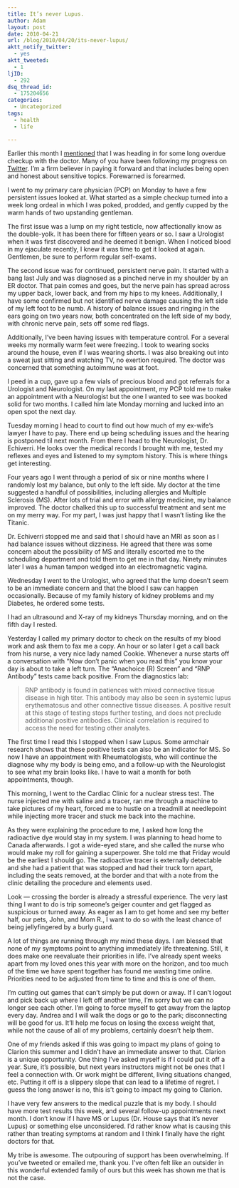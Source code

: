 ```yaml
---
title: It’s never Lupus.
author: Adam
layout: post
date: 2010-04-21
url: /blog/2010/04/20/its-never-lupus/
aktt_notify_twitter:
  - yes
aktt_tweeted:
  - 1
ljID:
  - 292
dsq_thread_id:
  - 175204656
categories:
  - Uncategorized
tags:
  - health
  - life

---
```

Earlier this month I [mentioned](1) that I was heading in for some long overdue checkup with the doctor. Many of you have been following my progress on [Twitter](2). I’m a firm believer in paying it forward and that includes being open and honest about sensitive topics. Forewarned is forearmed.

<!--more-->

I went to my primary care physician (PCP) on Monday to have a few persistent issues looked at. What started as a simple checkup turned into a week long ordeal in which I was poked, prodded, and gently cupped by the warm hands of two upstanding gentleman.

The first issue was a lump on my right testicle, now affectionally know as the double-yolk. It has been there for fifteen years or so. I saw a Urologist when it was first discovered and he deemed it benign. When I noticed blood in my ejaculate recently, I knew it was time to get it looked at again. Gentlemen, be sure to perform regular self-exams.

The second issue was for continued, persistent nerve pain. It started with a bang last July and was diagnosed as a pinched nerve in my shoulder by an ER doctor. That pain comes and goes, but the nerve pain has spread across my upper back, lower back, and from my hips to my knees. Additionally, I have some confirmed but not identified nerve damage causing the left side of my left foot to be numb. A history of balance issues and ringing in the ears going on two years now, both concentrated on the left side of my body, with chronic nerve pain, sets off some red flags.

Additionally, I’ve been having issues with temperature control. For a several weeks my normally warm feet were freezing. I took to wearing socks around the house, even if I was wearing shorts. I was also breaking out into a sweat just sitting and watching TV, no exertion required. The doctor was concerned that something autoimmune was at foot.

I peed in a cup, gave up a few vials of precious blood and got referrals for a Urologist and Neurologist. On my last appointment, my PCP told me to make an appointment with a Neurologist but the one I wanted to see was booked solid for two months. I called him late Monday morning and lucked into an open spot the next day.

Tuesday morning I head to court to find out how much of my ex-wife’s lawyer I have to pay. There end up being scheduling issues and the hearing is postponed til next month. From there I head to the Neurologist, Dr. Echiverri. He looks over the medical records I brought with me, tested my reflexes and eyes and listened to my symptom history. This is where things get interesting.

Four years ago I went through a period of six or nine months where I randomly lost my balance, but only to the left side. My doctor at the time suggested a handful of possibilities, including allergies and Multiple Sclerosis (MS). After lots of trial and error with allergy medicine, my balance improved. The doctor chalked this up to successful treatment and sent me on my merry way. For my part, I was just happy that I wasn’t listing like the Titanic.

Dr. Echiverri stopped me and said that I should have an MRI as soon as I had balance issues without dizziness. He agreed that there was some concern about the possibility of MS and literally escorted me to the scheduling department and told them to get me in that day. Ninety minutes later I was a human tampon wedged into an electromagnetic vagina.

Wednesday I went to the Urologist, who agreed that the lump doesn’t seem to be an immediate concern and that the blood I saw can happen occasionally. Because of my family history of kidney problems and my Diabetes, he ordered some tests.

I had an ultrasound and X-ray of my kidneys Thursday morning, and on the fifth day I rested.

Yesterday I called my primary doctor to check on the results of my blood work and ask them to fax me a copy. An hour or so later I get a call back from his nurse, a very nice lady named Cookie. Whenever a nurse starts off a conversation with “Now don’t panic when you read this” you know your day is about to take a left turn. The “Anachoice (R) Screen” and “RNP Antibody” tests came back positive. From the diagnostics lab:

> RNP antibody is found in patiences with mixed connective tissue disease in high titer. This antibody may also be seen in systemic lupus erythematosus and other connective tissue diseases. A positive result at this stage of testing stops further testing, and does not preclude additional positive antibodies. Clinical correlation is required to access the need for testing other analytes.

The first time I read this I stopped when I saw Lupus. Some armchair research shows that these positive tests can also be an indicator for MS. So now I have an appointment with Rheumatologists, who will continue the diagnose why my body is being emo, and a follow-up with the Neurologist to see what my brain looks like. I have to wait a month for both appointments, though.

This morning, I went to the Cardiac Clinic for a nuclear stress test. The nurse injected me with saline and a tracer, ran me through a machine to take pictures of my heart, forced me to hustle on a treadmill at needlepoint while injecting more tracer and stuck me back into the machine.

As they were explaining the procedure to me, I asked how long the radioactive dye would stay in my system. I was planning to head home to Canada afterwards. I got a wide-eyed stare, and she called the nurse who would make my roll for gaining a superpower. She told me that Friday would be the earliest I should go. The radioactive tracer is externally detectable and she had a patient that was stopped and had their truck torn apart, including the seats removed, at the border and that with a note from the clinic detailing the procedure and elements used.

Look &#8212; crossing the border is already a stressful experience. The very last thing I want to do is trip someone’s geiger counter and get flagged as suspicious or turned away. As eager as I am to get home and see my better half, our pets, John, and Mom R., I want to do so with the least chance of being jellyfingered by a burly guard.

A lot of things are running through my mind these days. I am blessed that none of my symptoms point to anything immediately life threatening. Still, it does make one reevaluate their priorities in life. I’ve already spent weeks apart from my loved ones this year with more on the horizon, and too much of the time we have spent together has found me wasting time online. Priorities need to be adjusted from time to time and this is one of them.

I’m cutting out games that can’t simply be put down or away. If I can’t logout and pick back up where I left off another time, I’m sorry but we can no longer see each other. I’m going to force myself to get away from the laptop every day. Andrea and I will walk the dogs or go to the park; disconnecting will be good for us. It’ll help me focus on losing the excess weight that, while not the cause of all of my problems, certainly doesn’t help them.

One of my friends asked if this was going to impact my plans of going to Clarion this summer and I didn’t have an immediate answer to that. Clarion is a unique opportunity. One thing I’ve asked myself is if I could put it off a year. Sure, it’s possible, but next years instructors might not be ones that I feel a connection with. Or work might be different, living situations changed, etc. Putting it off is a slippery slope that can lead to a lifetime of regret. I guess the long answer is no, this is’t going to impact my going to Clarion.

I have very few answers to the medical puzzle that is my body. I should have more test results this week, and several follow-up appointments next month. I don’t know if I have MS or Lupus (Dr. House says that it’s never Lupus) or something else unconsidered. I’d rather know what is causing this rather than treating symptoms at random and I think I finally have the right doctors for that.

My tribe is awesome. The outpouring of support has been overwhelming. If you’ve tweeted or emailed me, thank you. I’ve often felt like an outsider in this wonderful extended family of ours but this week has shown me that is not the case.

 [1]: http://www.adamisrael.com/blog/2010/04/10/the-state-of-adam/
 [2]: http://twitter.com/AdamIsrael
